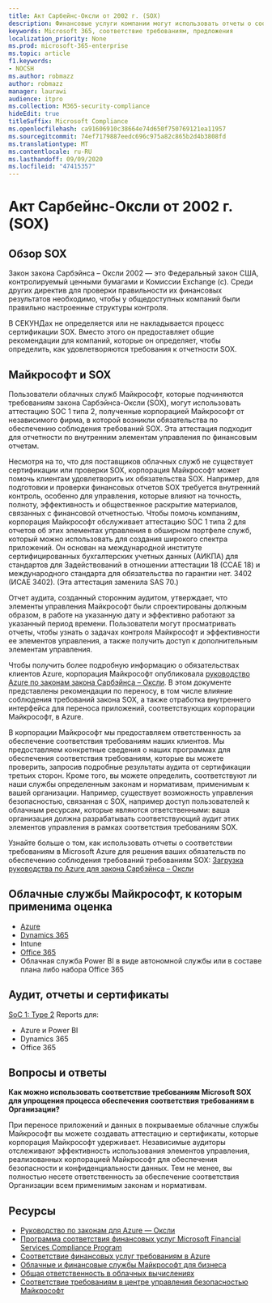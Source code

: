 ```yaml
---
title: Акт Сарбейнс-Оксли от 2002 г. (SOX)
description: Финансовые услуги компании могут использовать отчеты о соответствии требованиям корпорации Майкрософт, чтобы обеспечить соответствие требованиям закона Сарбэйнса – Оксли.
keywords: Microsoft 365, соответствие требованиям, предложения
localization_priority: None
ms.prod: microsoft-365-enterprise
ms.topic: article
f1.keywords:
- NOCSH
ms.author: robmazz
author: robmazz
manager: laurawi
audience: itpro
ms.collection: M365-security-compliance
hideEdit: true
titleSuffix: Microsoft Compliance
ms.openlocfilehash: ca91606910c38664e74d650f750769121ea11957
ms.sourcegitcommit: 74ef7179887eedc696c975a82c865b2d4b3808fd
ms.translationtype: MT
ms.contentlocale: ru-RU
ms.lasthandoff: 09/09/2020
ms.locfileid: "47415357"
---
```

# <a name="sarbanes-oxley-act-of-2002-sox"></a>Акт Сарбейнс-Оксли от 2002 г. (SOX)

## <a name="sox-overview"></a>Обзор SOX

Закон закона Сарбэйнса – Оксли 2002 — это Федеральный закон США, контролируемый ценными бумагами и Комиссии Exchange (с). Среди других директив для проверки правильности их финансовых результатов необходимо, чтобы у общедоступных компаний были правильно настроенные структуры контроля.

В СЕКУНДах не определяется или не накладывается процесс сертификации SOX. Вместо этого он предоставляет общие рекомендации для компаний, которые он определяет, чтобы определить, как удовлетворяются требования к отчетности SOX.

## <a name="microsoft-and-sox"></a>Майкрософт и SOX

Пользователи облачных служб Майкрософт, которые подчиняются требованиям закона Сарбэйнса-Оксли (SOX), могут использовать аттестацию SOC 1 типа 2, полученные корпорацией Майкрософт от независимого фирма, в которой возникли обязательства по обеспечению соблюдения требований SOX. Эта аттестация подходит для отчетности по внутренним элементам управления по финансовым отчетам.

Несмотря на то, что для поставщиков облачных служб не существует сертификации или проверки SOX, корпорация Майкрософт может помочь клиентам удовлетворить их обязательства SOX. Например, для подготовки и проверки финансовых отчетов SOX требуется внутренний контроль, особенно для управления, которые влияют на точность, полноту, эффективность и общественное раскрытие материалов, связанных с финансовой отчетностью. Чтобы помочь компаниям, корпорация Майкрософт обслуживает аттестацию SOC 1 типа 2 для отчетов об этих элементах управления в обширном портфеле служб, который можно использовать для создания широкого спектра приложений. Он основан на международной институте сертифицированных бухгалтерских учетных данных (АИКПА) для стандартов для Задействований в отношении аттестации 18 (ССАЕ 18) и международного стандарта для обязательства по гарантии нет. 3402 (ИСАЕ 3402). (Эта аттестация заменила SAS 70.)

Отчет аудита, созданный сторонним аудитом, утверждает, что элементы управления Майкрософт были спроектированы должным образом, в работе на указанную дату и эффективно работают за указанный период времени. Пользователи могут просматривать отчеты, чтобы узнать о задачах контроля Майкрософт и эффективности ее элементов управления, а также получить доступ к дополнительным элементам управления.

Чтобы получить более подробную информацию о обязательствах клиентов Azure, корпорация Майкрософт опубликовала [руководство Azure по законам закона Сарбэйнса – Оксли](https://aka.ms/Azure-SOX-Guide). В этом документе представлены рекомендации по переносу, в том числе влияние соблюдения требований закона SOX, а также отработка внутреннего интерфейса для переноса приложений, соответствующих корпорации Майкрософт, в Azure.

В корпорации Майкрософт мы предоставляем ответственность за обеспечение соответствия требованиям наших клиентов. Мы предоставляем конкретные сведения о наших программах для обеспечения соответствия требованиям, которые вы можете проверить, запросив подробные результаты аудита от сертификации третьих сторон. Кроме того, вы можете определить, соответствуют ли наши службы определенным законам и нормативам, применимым к вашей организации. Например, существует возможность управления безопасностью, связанная с SOX, например доступ пользователей к облачным ресурсам, которые являются ответственными: ваша организация должна разрабатывать соответствующий аудит этих элементов управления в рамках соответствия требованиям SOX.

Узнайте больше о том, как использовать отчеты о соответствии требованиям в Microsoft Azure для решения ваших обязательств по обеспечению соблюдения требований требованиям SOX: [Загрузка руководства по Azure для закона Сарбэйнса – Оксли](https://aka.ms/Azure-SOX-Guide)

## <a name="microsoft-in-scope-cloud-services"></a>Облачные службы Майкрософт, к которым применима оценка

- [Azure](https://aka.ms/AzureCompliance)
- [Dynamics 365](https://aka.ms/d365-compliance-list)
- Intune
- [Office 365](https://go.microsoft.com/fwlink/p/?LinkID=2077751)
- Облачная служба Power BI в виде автономной службы или в составе плана либо набора Office 365

## <a name="audits-reports-and-certificates"></a>Аудит, отчеты и сертификаты

[SoC 1: Type 2](offering-SOC.md) Reports для:

- Azure и Power BI
- Dynamics 365
- Office 365

## <a name="frequently-asked-questions"></a>Вопросы и ответы

**Как можно использовать соответствие требованиям Microsoft SOX для упрощения процесса обеспечения соответствия требованиям в Организации?**

При переносе приложений и данных в покрываемые облачные службы Майкрософт вы можете создавать аттестацию и сертификаты, которые корпорация Майкрософт удерживает. Независимые аудиторы отслеживают эффективность использования элементов управления, реализованных корпорацией Майкрософт для обеспечения безопасности и конфиденциальности данных. Тем не менее, вы полностью несете ответственность за обеспечение соответствия Организации всем применимым законам и нормативам.

## <a name="resources"></a>Ресурсы

- [Руководство по законам для Azure — Оксли](https://aka.ms/Azure-SOX-Guide)
- [Программа соответствия финансовых услуг Microsoft Financial Services Compliance Program](https://www.microsoft.com/download/details.aspx?id=55332)
- [Соответствие финансовых услуг требованиям в Azure](https://azure.microsoft.com/resources/videos/azurecon-2015-financial-services-compliance-in-azure/)
- [Облачные и финансовые службы Майкрософт для бизнеса](https://www.microsoft.com/trustcenter/cloudservices/financialservices)
- [Общая ответственность в облачных вычислениях](https://aka.ms/sharedresponsibility)
- [Соответствие требованиям в центре управления безопасностью Майкрософт](https://www.microsoft.com/trust-center/compliance/compliance-overview)
